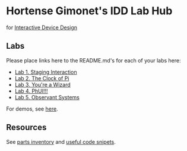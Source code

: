 # Hortense Gimonet's IDD Lab Hub
for [Interactive Device Design](https://github.com/FAR-Lab/Developing-and-Designing-Interactive-Devices/)

## Labs
Please place links here to the README.md's for each of your labs here:
- [Lab 1. Staging Interaction](Lab%201/)
- [Lab 2. The Clock of Pi](Lab%202/)
- [Lab 3. You're a Wizard](Lab%203/)
- [Lab 4. PhUI!!!](Lab%204/)
- [Lab 5. Observant Systems](Lab%205/)

For demos, see [here](https://www.youtube.com/watch?v=A4iu2SVTTEs&list=PLRs-v4T858Ldc9at1v64JoEdFnteZAZzw).

## Resources

See [parts inventory](Lab%202/partslist.md) and [useful code snipets](Lab%202/pi_setup.md).


